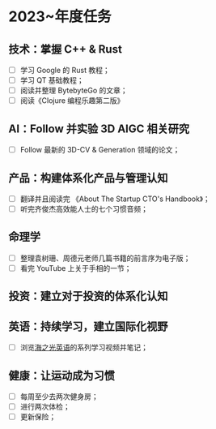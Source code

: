 # 2023~年度任务

## 技术：掌握 C++ & Rust

- [ ] 学习 Google 的 Rust 教程；
- [ ] 学习 QT 基础教程；
- [ ] 阅读并整理 BytebyteGo 的文章；
- [ ] 阅读《Clojure 编程乐趣第二版》

## AI：Follow 并实验 3D AIGC 相关研究

- [ ] Follow 最新的 3D-CV & Generation 领域的论文；

## 产品：构建体系化产品与管理认知

- [ ] 翻译并且阅读完 《About The Startup CTO's Handbook》；
- [ ] 听完齐俊杰高效能人士的七个习惯音频；

## 命理学

- [ ] 整理袁树珊、周德元老师几篇书籍的前言序为电子版；
- [ ] 看完 YouTube 上关于手相的一节；

## 投资：建立对于投资的体系化认知

## 英语：持续学习，建立国际化视野

- [ ] 浏览[海之光英语](https://www.youtube.com/watch?v=1usCP_lD3Wk)的系列学习视频并笔记；

## 健康：让运动成为习惯

- [ ] 每周至少去两次健身房；
- [ ] 进行两次体检；
- [ ] 更新保险；
